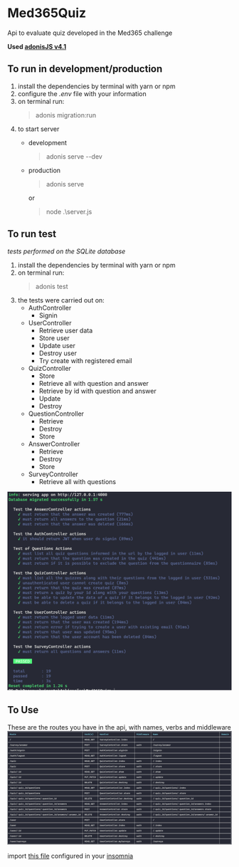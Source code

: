 # Med365Quiz
Api to evaluate quiz developed in the Med365 challenge

**Used [adonisJS v4.1](https://adonisjs.com/)**

## To run in development/production
  1. install the dependencies by terminal with yarn or npm
  2. configure the _.env_ file with your information
  3. on terminal run:
      > adonis migration:run
  4. to start server
      - development
        > adonis serve --dev
      - production
        > adonis serve

        or
        > node .\server.js
## To run test
_tests performed on the SQLite database_
  1. install the dependencies by terminal with yarn or npm
  2. on terminal run:
      > adonis test
  3. the tests were carried out on:
      - AuthController
        - Signin
      - UserController
        - Retrieve user data
        - Store user
        - Update user
        - Destroy user
        - Try create with registered email
      - QuizController
        - Store
        - Retrieve all with question and answer
        - Retrieve by id with question and answer
        - Update
        - Destroy
      - QuestionController
        - Retrieve
        - Destroy
        - Store
      - AnswerController
        - Retrieve
        - Destroy
        - Store
      - SurveyController
        - Retrieve all with questions

  ![](https://github.com/brandonsousa/Med365Quiz/blob/main/assets/tests.png)

## To Use
These are the routes you have in the api, with names, verbs and middleware
![](https://github.com/brandonsousa/Med365Quiz/blob/main/assets/routes.png)

import [this file](https://github.com/brandonsousa/Med365Quiz/blob/main/assets/Insomnia_2020-12-15.json) configured in your [insomnia](https://insomnia.rest/)
